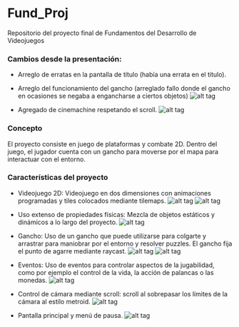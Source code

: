 # Fund_Proj
Repositorio del proyecto final de Fundamentos del Desarrollo de Videojuegos

### Cambios desde la presentación:
* Arreglo de erratas en la pantalla de título (había una errata en el título).

* Arreglo del funcionamiento del gancho (arreglado fallo donde el gancho en ocasiones se negaba a engancharse a ciertos objetos)
![alt tag](Media/Gif1.gif)

* Agregado de cinemachine respetando el scroll.
![alt tag](Media/Gif8.gif)

### Concepto
El proyecto consiste en juego de plataformas y combate 2D. Dentro del juego, el jugador cuenta con un gancho para moverse por el mapa para interactuar con el entorno.

### Características del proyecto

* Videojuego 2D: Videojuego en dos dimensiones con animaciones programadas y tiles colocados mediante tilemaps.
![alt tag](Media/Gif5.gif)
![alt tag](Media/Gif11.gif)

* Uso extenso de propiedades físicas: Mezcla de objetos estáticos y dinámicos a lo largo del proyecto.
![alt tag](Media/Gif4.gif)

* Gancho: Uso de un gancho que puede utilizarse para colgarte y arrastrar para maniobrar por el entorno y resolver puzzles. El gancho fija el punto de agarre mediante raycast.
![alt tag](Media/Gif3.gif)
![alt tag](Media/Gif3.gif)

* Eventos: Uso de eventos para controlar aspectos de la jugabilidad, como por ejemplo el control de la vida, la acción de palancas o las monedas.
![alt tag](Media/Gif6.gif)

* Control de cámara mediante scroll: scroll al sobrepasar los límites de la cámara al estilo metroid.
![alt tag](Media/Gif7.gif)

* Pantalla principal y menú de pausa.
![alt tag](Media/Gif9.gif)